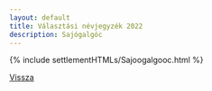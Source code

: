 ```yaml
---
layout: default
title: Választási névjegyzék 2022
description: Sajógalgóc
---
```


{% include settlementHTMLs/Sajoogalgooc.html %}

[Vissza](./)